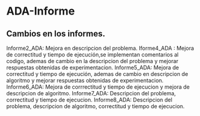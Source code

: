 # ADA-Informe
## Cambios en los informes.
Informe2_ADA: Mejora en descripcion del problema.
Iforme4_ADA : Mejora de correctitud y tiempo de ejecución,se implementan comentarios al codigo, ademas de cambio en la descripcion del problema y mejorar respuestas obtenidas de experimentacion.
Informe5_ADA: Mejora de correctitud y tiempo de ejecución, ademas de cambio en descripcion de algoritmo y mejorar respuestas obtenidas de experimentacion.
Informe6_ADA: Mejora de corrrectitud y tiempo de ejecucion y mejora de descripcion de algoritmo.
Informe7_ADA: Descripcion del problema, correctitud y tiempo de ejecucion.
Informe8_ADA: Descripcion del problema, descripcion de algoritmo, correctitud y tiempo de ejecucion.
